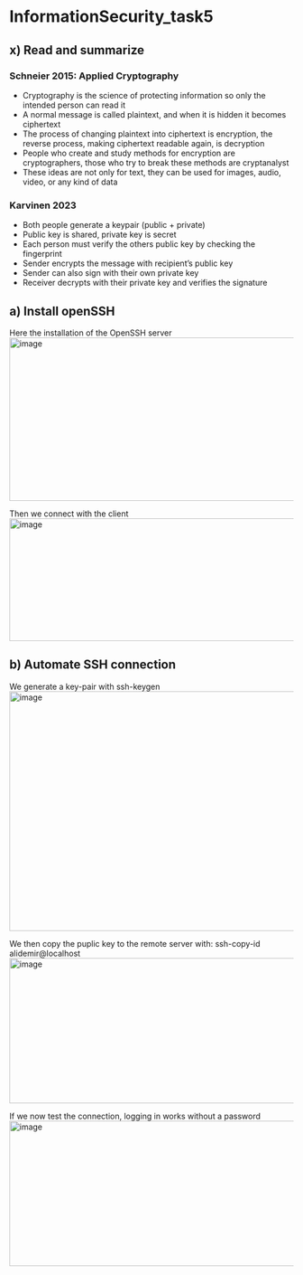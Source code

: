 # InformationSecurity_task5

## x) Read and summarize

### Schneier 2015: Applied Cryptography

- Cryptography is the science of protecting information so only the intended person can read it
- A normal message is called plaintext, and when it is hidden it becomes ciphertext
- The process of changing plaintext into ciphertext is encryption, the reverse process, making ciphertext readable again, is decryption
- People who create and study methods for encryption are cryptographers, those who try to break these methods are cryptanalyst
- These ideas are not only for text, they can be used for images, audio, video, or any kind of data

### Karvinen 2023

- Both people generate a keypair (public + private)
- Public key is shared, private key is secret
- Each person must verify the others public key by checking the fingerprint
- Sender encrypts the message with recipient’s public key
- Sender can also sign with their own private key
- Receiver decrypts with their private key and verifies the signature

## a) Install openSSH

Here the installation of the OpenSSH server
<img width="733" height="289" alt="image" src="https://github.com/user-attachments/assets/c863635d-bf37-479c-9841-121aca915c79" />

Then we connect with the client
<img width="808" height="217" alt="image" src="https://github.com/user-attachments/assets/f704841a-1663-477d-9114-48f76ddafb87" />

## b) Automate SSH connection

We generate a key-pair with ssh-keygen
<img width="807" height="424" alt="image" src="https://github.com/user-attachments/assets/05424f53-3d0a-4117-a729-a07c99309001" />

We then copy the puplic key to the remote server with: ssh-copy-id alidemir@localhost
<img width="810" height="257" alt="image" src="https://github.com/user-attachments/assets/46612f07-1059-4574-a370-7a414cda1432" />

If we now test the connection, logging in works without a password
<img width="810" height="257" alt="image" src="https://github.com/user-attachments/assets/5e9c5c4f-aa1c-4849-8f65-84680e13ae06" />



